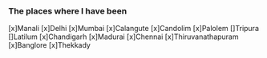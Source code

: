  ### The places where I have been

  [x]Manali
  [x]Delhi
  [x]Mumbai
  [x]Calangute
  [x]Candolim
  [x]Palolem
  []Tripura
  []Latilum
  [x]Chandigarh
  [x]Madurai
  [x]Chennai
  [x]Thiruvanathapuram
  [x]Banglore
  [x]Thekkady
